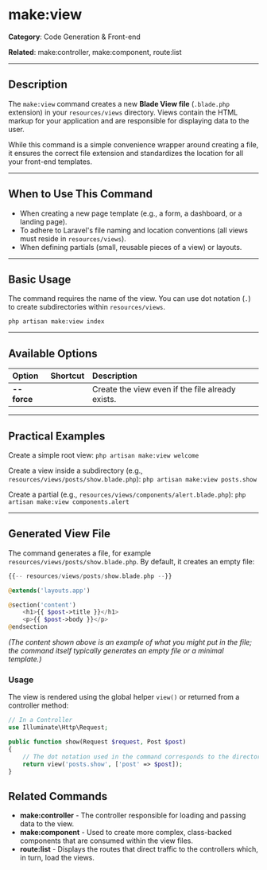 # make:view

**Category**: Code Generation & Front-end

**Related**: make:controller, make:component, route:list

---

## Description

The `make:view` command creates a new **Blade View file** (`.blade.php` extension) in your `resources/views` directory. Views contain the HTML markup for your application and are responsible for displaying data to the user.

While this command is a simple convenience wrapper around creating a file, it ensures the correct file extension and standardizes the location for all your front-end templates.

---

## When to Use This Command

- When creating a new page template (e.g., a form, a dashboard, or a landing page).
- To adhere to Laravel's file naming and location conventions (all views must reside in `resources/views`).
- When defining partials (small, reusable pieces of a view) or layouts.

---

## Basic Usage

The command requires the name of the view. You can use dot notation (`.`) to create subdirectories within `resources/views`.

`php artisan make:view index`

---

## Available Options

| Option | Shortcut | Description |
| :--- | :--- | :--- |
| **--force** | | Create the view even if the file already exists. |

---

## Practical Examples

Create a simple root view:
`php artisan make:view welcome`

Create a view inside a subdirectory (e.g., `resources/views/posts/show.blade.php`):
`php artisan make:view posts.show`

Create a partial (e.g., `resources/views/components/alert.blade.php`):
`php artisan make:view components.alert`

---

## Generated View File

The command generates a file, for example `resources/views/posts/show.blade.php`. By default, it creates an empty file:

```php
{{-- resources/views/posts/show.blade.php --}}

@extends('layouts.app') 

@section('content')
    <h1>{{ $post->title }}</h1>
    <p>{{ $post->body }}</p>
@endsection
```
_(The content shown above is an example of what you might put in the file; the command itself typically generates an empty file or a minimal template.)_

### Usage

The view is rendered using the global helper `view()` or returned from a controller method:
```php
// In a Controller
use Illuminate\Http\Request;

public function show(Request $request, Post $post)
{
    // The dot notation used in the command corresponds to the directory path
    return view('posts.show', ['post' => $post]); 
}
```
## Related Commands

* **make:controller** - The controller responsible for loading and passing data to the view.
* **make:component** - Used to create more complex, class-backed components that are consumed within the view files.
* **route:list** - Displays the routes that direct traffic to the controllers which, in turn, load the views.
